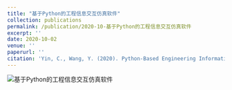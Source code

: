 ```yaml
---
title: "基于Python的工程信息交互仿真软件"
collection: publications
permalink: /publication/2020-10-基于Python的工程信息交互仿真软件
excerpt: ''
date: 2020-10-02
venue: ''
paperurl: ''
citation: 'Yin, C., Wang, Y. (2020). Python-Based Engineering Information Communication Simulation Software (Version 1.0) [Computer software]. Beijing,  China Agricultural University.'
---
```


![基于Python的工程信息交互仿真软件](https://cdn.jsdelivr.net/gh/george-wyy/MyPic/202305251405289.png)
